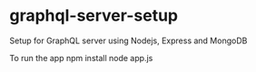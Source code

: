 # graphql-server-setup
Setup for GraphQL server using Nodejs, Express and MongoDB

To run the app
npm install
node app.js
